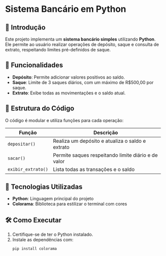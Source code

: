 # Sistema Bancário em Python

## 📌 Introdução
Este projeto implementa um **sistema bancário simples** utilizando **Python**. Ele permite ao usuário realizar operações de depósito, saque e consulta de extrato, respeitando limites pré-definidos de saque.

## 🚀 Funcionalidades
- **Depósito**: Permite adicionar valores positivos ao saldo.
- **Saque**: Limite de 3 saques diários, com um máximo de R$500,00 por saque.
- **Extrato**: Exibe todas as movimentações e o saldo atual.

## 📂 Estrutura do Código
O código é modular e utiliza funções para cada operação:

| Função          | Descrição |
|----------------|-----------|
| `depositar()`  | Realiza um depósito e atualiza o saldo e extrato |
| `sacar()`      | Permite saques respeitando limite diário e de valor |
| `exibir_extrato()` | Lista todas as transações e o saldo |

## 🎯 Tecnologias Utilizadas
- **Python**: Linguagem principal do projeto
- **Colorama**: Biblioteca para estilizar o terminal com cores

## 🛠️ Como Executar
1. Certifique-se de ter o Python instalado.
2. Instale as dependências com:
   ```bash
   pip install colorama
